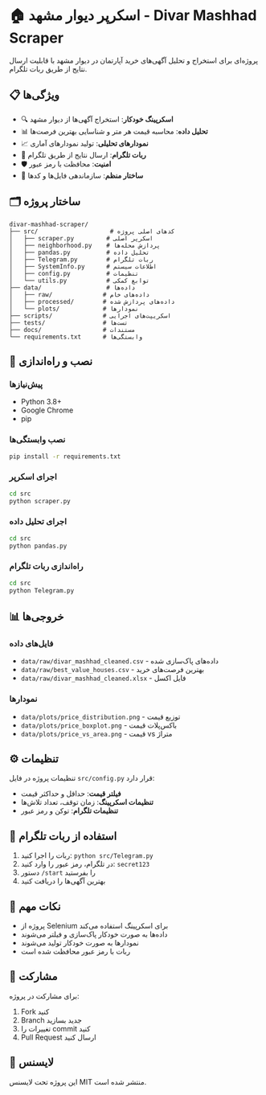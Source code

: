 # 🏠 اسکرپر دیوار مشهد - Divar Mashhad Scraper

پروژه‌ای برای استخراج و تحلیل آگهی‌های خرید آپارتمان در دیوار مشهد با قابلیت ارسال نتایج از طریق ربات تلگرام.

## 📋 ویژگی‌ها

- 🔍 **اسکرپینگ خودکار**: استخراج آگهی‌ها از دیوار مشهد
- 📊 **تحلیل داده**: محاسبه قیمت هر متر و شناسایی بهترین فرصت‌ها
- 📈 **نمودارهای تحلیلی**: تولید نمودارهای آماری
- 🤖 **ربات تلگرام**: ارسال نتایج از طریق تلگرام
- 🛡️ **امنیت**: محافظت با رمز عبور
- 📁 **ساختار منظم**: سازماندهی فایل‌ها و کدها

## 🗂️ ساختار پروژه

```
divar-mashhad-scraper/
├── src/                    # کدهای اصلی پروژه
│   ├── scraper.py         # اسکرپر اصلی
│   ├── neighborhood.py    # پردازش محله‌ها
│   ├── pandas.py          # تحلیل داده
│   ├── Telegram.py        # ربات تلگرام
│   ├── SystemInfo.py      # اطلاعات سیستم
│   ├── config.py          # تنظیمات
│   └── utils.py           # توابع کمکی
├── data/                  # داده‌ها
│   ├── raw/              # داده‌های خام
│   ├── processed/        # داده‌های پردازش شده
│   └── plots/            # نمودارها
├── scripts/              # اسکریپت‌های اجرایی
├── tests/                # تست‌ها
├── docs/                 # مستندات
└── requirements.txt      # وابستگی‌ها
```

## 🚀 نصب و راه‌اندازی

### پیش‌نیازها
- Python 3.8+
- Google Chrome
- pip

### نصب وابستگی‌ها
```bash
pip install -r requirements.txt
```

### اجرای اسکرپر
```bash
cd src
python scraper.py
```

### اجرای تحلیل داده
```bash
cd src
python pandas.py
```

### راه‌اندازی ربات تلگرام
```bash
cd src
python Telegram.py
```

## 📊 خروجی‌ها

### فایل‌های داده
- `data/raw/divar_mashhad_cleaned.csv` - داده‌های پاک‌سازی شده
- `data/raw/best_value_houses.csv` - بهترین فرصت‌های خرید
- `data/raw/divar_mashhad_cleaned.xlsx` - فایل اکسل

### نمودارها
- `data/plots/price_distribution.png` - توزیع قیمت
- `data/plots/price_boxplot.png` - باکس‌پلات قیمت
- `data/plots/price_vs_area.png` - قیمت vs متراژ

## ⚙️ تنظیمات

تنظیمات پروژه در فایل `src/config.py` قرار دارد:

- **فیلتر قیمت**: حداقل و حداکثر قیمت
- **تنظیمات اسکرپینگ**: زمان توقف، تعداد تلاش‌ها
- **تنظیمات تلگرام**: توکن و رمز عبور

## 🔧 استفاده از ربات تلگرام

1. ربات را اجرا کنید: `python src/Telegram.py`
2. در تلگرام، رمز عبور را وارد کنید: `secret123`
3. دستور `/start` را بفرستید
4. بهترین آگهی‌ها را دریافت کنید

## 📝 نکات مهم

- پروژه از Selenium برای اسکرپینگ استفاده می‌کند
- داده‌ها به صورت خودکار پاک‌سازی و فیلتر می‌شوند
- نمودارها به صورت خودکار تولید می‌شوند
- ربات با رمز عبور محافظت شده است

## 🤝 مشارکت

برای مشارکت در پروژه:
1. Fork کنید
2. Branch جدید بسازید
3. تغییرات را commit کنید
4. Pull Request ارسال کنید

## 📄 لایسنس

این پروژه تحت لایسنس MIT منتشر شده است.